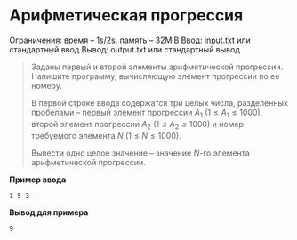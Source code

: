 # Арифметическая прогрессия

Ограничения: время – 1s/2s, память – 32MiB Ввод: input.txt или стандартный ввод Вывод: output.txt или стандартный вывод

> Заданы первый и второй элементы арифметической прогрессии. Напишите программу, вычисляющую элемент прогрессии по ее номеру.
>
> В первой строке ввода содержатся три целых числа, разделенных пробелами – первый элемент прогрессии $A_1$ $(1≤A_1≤1000)$, второй элемент прогрессии $A_2$ $(1≤A_2≤1000)$ и номер требуемого элемента $N$ $(1≤N≤1000)$.
>
> Вывести одно целое значение – значение $N$-го элемента арифметической прогрессии.

**Пример ввода**
```
1 5 3
```
**Вывод для примера**
```
9
```
